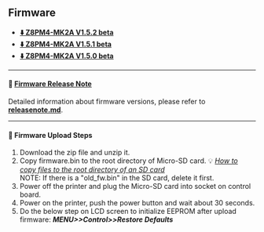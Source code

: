## Firmware
- **[ :arrow_down: Z8PM4-MK2A V1.5.2 beta](./Z8PM4MK2A_V1_5_2.zip)**
- **[ :arrow_down: Z8PM4-MK2A V1.5.1 beta](./Z8PM4MK2A_V1_5_1.zip)**
- **[ :arrow_down: Z8PM4-MK2A V1.5.0 beta](./Z8PM4MK2A_V1_5_0.zip)**

----
#### :blue_book: [Firmware Release Note](../releasenote.md)   
Detailed information about firmware versions, please refer to [**releasenote.md**](../releasenote.md).

----
#### :green_book: Firmware Upload Steps
1. Download the zip file and unzip it.
2. Copy firmware.bin to the root directory of Micro-SD card. :bulb: [*How to copy files to the root directory of an SD card*](https://techques.net/how-to-copy-a-file-to-the-root-of-an-sd-card/)      
NOTE: If there is a "old_fw.bin" in the SD card, delete it first.      
3. Power off the printer and plug the Micro-SD card into socket on control board.
4. Power on the printer, push the power button and wait about 30 seconds.
5. Do the below step on LCD screen to initialize EEPROM after upload firmware:  ***MENU>>Control>>Restore Defaults***

